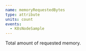 ```yaml
---
name: memoryRequestedBytes
type: attribute
units: count
events:
  - K8sNodeSample
---
```


Total amount of requested memory.

